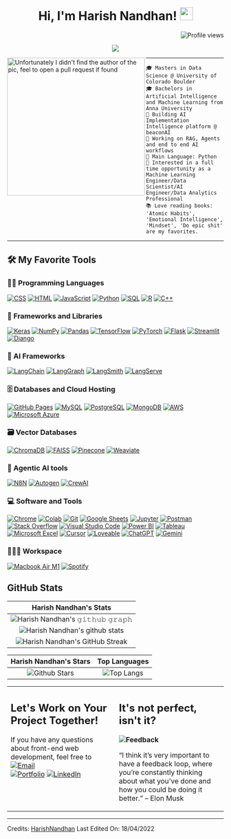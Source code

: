 <h1 align="center">
Hi, I'm Harish Nandhan!
  <img src="https://media.giphy.com/media/hvRJCLFzcasrR4ia7z/giphy.gif" width="30"></h1>
 <!--<img src="https://komarev.com/ghpvc/?username=HarishNandhan&label=Profile%20Views&color=0e75b6&style=flat" align='right' alt="harishnandhan" />-->
 <img src="https://gpvc.arturio.dev/HarishNandhan" alt="Profile views" align='right'/> <a href="https://github.com/HarishNandhan/HarishNandhan/"> </a> 
<br/>

<!-- Typing SVG by DenverCoder1 - https://github.com/DenverCoder1/readme-typing-svg -->
<p align="center">
  <a href="https://github.com/DenverCoder1/readme-typing-svg"><img src="https://readme-typing-svg.herokuapp.com?lines=Data+Science+Grad+Student;Data+Scientist;AI+Engineer;Constant+Learner&center=true&width=380&height=45"></a>
</p>

<img align="left" src="https://github.com/HarishNandhan/HarishNandhan/blob/main/cropped_image.png" alt="Unfortunately I didn't find the author of the pic, feel to open a pull request if found" width="320" />
<hr>

```
🎓 Masters in Data Science @ University of Colorado Boulder
🎓 Bachelors in Artificial Intelligence and Machine Learning from Anna University
🚀 Building AI Implementation Intelligence platform @ beaconAI
🤖 Working on RAG, Agents and end to end AI workflows
🐍 Main Language: Python
💼 Interested in a full time opportunity as a Machine Learning Engineer/Data Scientist/AI Engineer/Data Analytics Professional
📚 Love reading books: 'Atomic Habits', 'Emotional Intelligence', 'Mindset', 'Do epic shit' are my favorites.
```
<hr>


## 🛠️ My Favorite Tools

### 👨‍💻 Programming Languages

<p>
    <a href="https://github.com/search?q=user%3ADenverCoder1+is%3Arepo+language%3Acss"><img alt="CSS" src="https://img.shields.io/badge/CSS%20-%231572B6.svg?logo=css3&logoColor=white"></a>
    <a href="https://github.com/search?q=user%3ADenverCoder1+is%3Arepo+language%3Ahtml"><img alt="HTML" src="https://img.shields.io/badge/HTML%20-%23E34F26.svg?logo=html5&logoColor=white"></a>
    <a href="https://github.com/search?q=user%3ADenverCoder1+is%3Arepo+language%3Ajavascript"><img alt="JavaScript" src="https://img.shields.io/badge/JavaScript%20-%23F7DF1E.svg?logo=javascript&logoColor=black"></a>
    <a href="https://github.com/search?q=user%3ADenverCoder1+is%3Arepo+language%3Apython"><img alt="Python" src="https://img.shields.io/badge/Python%20-%2314354C.svg?logo=python&logoColor=white"></a>
    <a href="https://github.com/search?q=user%3ADenverCoder1+is%3Arepo+language%3Asql"><img alt="SQL" src="https://img.shields.io/badge/SQL%20-%23025E8C.svg?logo=amazon-dynamodb&logoColor=white"></a>
    <a href="https://github.com/search?q=user%3ADenverCoder1+is%3Arepo+language%3AR"><img alt="R" src="https://img.shields.io/badge/R-276DC3?logo=r&logoColor=white"></a>
    <a href="https://github.com/search?q=user%3ADenverCoder1+is%3Arepo+language%3Ac%2B%2B"><img alt="C++" src="https://img.shields.io/badge/C++-00599C?logo=c%2B%2B&logoColor=white"></a>

### 🧰 Frameworks and Libraries

<p>
    <a href="#"><img alt="Keras" src="https://img.shields.io/badge/Keras%20-%23D00000.svg?logo=Keras&logoColor=white"></a>
    <a href="#"><img alt="NumPy" src="https://img.shields.io/badge/Numpy%20-%23013243.svg?logo=numpy&logoColor=white"></a>
    <a href="#"><img alt="Pandas" src="https://img.shields.io/badge/Pandas%20-%23150458.svg?logo=pandas&logoColor=white"></a>
    <a href="#"><img alt="TensorFlow" src="https://img.shields.io/badge/TensorFlow%20-%23FF6F00.svg?logo=TensorFlow&logoColor=white"></a>
    <a href="#"><img alt="PyTorch" src="https://img.shields.io/badge/PyTorch-EE4C2C?logo=pytorch&logoColor=white"></a>
    <a href="#"><img alt="Flask" src="https://img.shields.io/badge/Flask-000000?logo=flask&logoColor=white"></a>
    <a href="#"><img alt="Streamlit" src="https://img.shields.io/badge/Streamlit-FF4B4B?logo=streamlit&logoColor=white"></a>
    <a href="#"><img alt="Django" src="https://img.shields.io/badge/Django-092E20?style=for-the-badge&logo=django&logoColor=white"></a>

</p>

### 🤖 AI Frameworks

<p>
    <a href="#"><img alt="LangChain" src="https://img.shields.io/badge/LangChain-2B2D42?logo=langchain&logoColor=white"></a>
    <a href="#"><img alt="LangGraph" src="https://img.shields.io/badge/LangGraph-4B8BBE?logo=langgraph&logoColor=white"></a>
    <a href="#"><img alt="LangSmith" src="https://img.shields.io/badge/LangSmith-FFB347?logo=langsmith&logoColor=white"></a>
    <a href="#"><img alt="LangServe" src="https://img.shields.io/badge/LangServe-6A4C93?logo=langserve&logoColor=white"></a>
</p>

### 🗄️ Databases and Cloud Hosting

<p>
    <a href="#"><img alt="GitHub Pages" src="https://img.shields.io/badge/GitHub%20Pages-%23327FC7.svg?logo=github&logoColor=white"></a>
    <a href="#"><img alt="MySQL" src="https://img.shields.io/badge/MySQL-00000F?style=for-the-badge&logo=mysql&logoColor=white"></a>
    <a href="#"><img alt="PostgreSQL" src="https://img.shields.io/badge/PostgreSQL-336791?logo=postgresql&logoColor=white"></a>
    <a href="#"><img alt="MongoDB" src="https://img.shields.io/badge/MongoDB-47A248?logo=mongodb&logoColor=white"></a>
    <a href="#"><img alt="AWS" src="https://img.shields.io/badge/AWS-232F3E?logo=amazon-aws&logoColor=white"></a>
    <a href="#"><img alt="Microsoft Azure" src ="https://img.shields.io/badge/Microsoft_Azure-0089D6?style=for-the-badge&logo=microsoft-azure&logoColor=white"></a>
</p>

### 🗃️ Vector Databases

<p>
    <a href="#"><img alt="ChromaDB" src="https://img.shields.io/badge/ChromaDB-13B0A7?logo=chromadb&logoColor=white"></a>
    <a href="#"><img alt="FAISS" src="https://img.shields.io/badge/FAISS-0055A4?logo=faiss&logoColor=white"></a>
    <a href="#"><img alt="Pinecone" src="https://img.shields.io/badge/Pinecone-00BFAE?logo=pinecone&logoColor=white"></a>
    <a href="#"><img alt="Weaviate" src="https://img.shields.io/badge/Weaviate-FF9900?logo=weaviate&logoColor=white"></a>
</p>

### 🤝 Agentic AI tools

<p>
    <a href="#"><img alt="N8N" src="https://img.shields.io/badge/N8N-4E9F3D?logo=n8n&logoColor=white"></a>
    <a href="#"><img alt="Autogen" src="https://img.shields.io/badge/Autogen-FF6F00?logo=autogen&logoColor=white"></a>
    <a href="#"><img alt="CrewAI" src="https://img.shields.io/badge/CrewAI-1A1A1A?logo=crewai&logoColor=white"></a>
</p>

### 💻 Software and Tools

<p>
    <a href="#"><img alt="Chrome" src="https://img.shields.io/badge/Chrome-3DDC84?logo=google-chrome&logoColor=white"></a>
    <a href="#"><img alt="Colab" src="https://img.shields.io/badge/Colab-00b56a.svg?logo=google-colab&logoColor=white"></a>
    <a href="#"><img alt="Git" src="https://img.shields.io/badge/Git%20-%23F05033.svg?logo=git&logoColor=white"></a>
    <a href="#"><img alt="Google Sheets" src="https://img.shields.io/badge/Google%20Sheets%20-%2334A853.svg?logo=google%20sheets&logoColor=white"></a>
    <a href="#"><img alt="Jupyter" src="https://img.shields.io/badge/Jupyter%20-%23F37626.svg?logo=Jupyter&logoColor=white"></a>
    <a href="#"><img alt="Postman" src="https://img.shields.io/badge/Postman-FF6C37?logo=postman&logoColor=white"></a>
    <a href="#"><img alt="Stack Overflow" src="https://img.shields.io/badge/-Stack%20Overflow-FE7A16?logo=stack-overflow&logoColor=white"></a>
    <a href="#"><img alt="Visual Studio Code" src="https://img.shields.io/badge/Visual%20Studio%20Code-0078d7.svg?logo=visual-studio-code&logoColor=white"></a>
    <a href="#"><img alt="Power BI" src="https://img.shields.io/badge/Power%20BI-F2C811?logo=powerbi&logoColor=black"></a>
    <a href="#"><img alt="Tableau" src="https://img.shields.io/badge/Tableau-E97627?logo=tableau&logoColor=white"></a>
    <a href="#"><img alt="Microsoft Excel" src="https://img.shields.io/badge/Excel-217346?logo=microsoft-excel&logoColor=white"></a>
    <a href="#"><img alt="Cursor" src="https://img.shields.io/badge/Cursor-000000?logo=data:image/svg+xml;base64,PHN2ZyBmaWxsPSJ3aGl0ZSIgdmlld0JveD0iMCAwIDM2IDM2IiB4bWxucz0iaHR0cDovL3d3dy53My5vcmcvMjAwMC9zdmciPjxwYXRoIGQ9Ik0yLjUgMy41bDMwIDExLjUtMTMuNSAxMy41eiIvPjwvc3ZnPg==&logoColor=white"></a>
    <a href="#"><img alt="Loveable" src="https://img.shields.io/badge/Loveable-FF69B4?logo=heart&logoColor=white"></a>
    <a href="#"><img alt="ChatGPT" src="https://img.shields.io/badge/ChatGPT-10A37F?logo=openai&logoColor=white"></a>
    <a href="#"><img alt="Gemini" src="https://img.shields.io/badge/Gemini-4285F4?logo=google-gemini&logoColor=white"></a>
</p>

### 👨🏽‍💻 Workspace
<p>
    <a href="#"><img alt="Macbook Air M1" src="https://img.shields.io/badge/Apple-MacBook_Air_2020-999999?style=for-the-badge&logo=apple&logoColor=white"></a>
    <a href="#"><img alt="Spotify" src="https://img.shields.io/badge/Spotify-1ED760?&style=for-the-badge&logo=spotify&logoColor=white"></a>
</p>


## GitHub Stats


|                                                                     Harish Nandhan's Stats                                                                     |
|:------------------------------------------------------------------------------------------------------------------------------------------------------:|
| ![Harish Nandhan's 𝚐𝚒𝚝𝚑𝚞𝚋 𝚐𝚛𝚊𝚙𝚑](https://activity-graph.herokuapp.com/graph?username=HarishNandhan&theme=react-dark&hide_border=true&area=true) |
| ![Harish Nandhan's github stats](https://github-readme-stats.vercel.app/api?username=HarishNandhan&show_icons=true&theme=algolia)              | 
| ![Harish Nandhan's GitHub Streak](https://github-readme-streak-stats.herokuapp.com/?user=HarishNandhan&theme=algolia)                    | 
    

|                                                                                                      Harish Nandhan's Stars                                                                                                       |                                                           Top Languages                                                           |      
|:-------------------------------------------------------------------------------------------------------------------------------------------------------------------------------------------------------------------------:|:---------------------------------------------------------------------------------------------------------------------------------:|
| ![Github Stars](https://github-readme-stats.vercel.app/api?username=HarishNandhan&show_icons=true&locale=en&count_private=true&hide_rank=true&custom_title=My%20GitHub%20Stats&disable_animations=true&theme=algolia) | ![Top Langs](https://github-readme-stats.vercel.app/api/top-langs/?username=Aditya664&langs_count=8&theme=algolia&layout=compact) |




<table style="border: none">
  <tr>
  <td width="50%" valign="top">

## Let's Work on Your Project Together!

If you have any questions about front-end web development, feel free to <a href="mailto:harishnandhan03@gmail.com" target="_blank"><img alt="Email" src="https://img.shields.io/badge/Email-D14836?logo=gmail&logoColor=white&style=for-the-badge"></a><br/>
<a href="https://harishnandhan.github.io/Harish-portfolio/" target="_blank"><img alt="Portfolio" src="https://img.shields.io/badge/Portfolio-24292F?logo=githubpages&logoColor=white&style=for-the-badge"></a>
<a href="https://www.linkedin.com/in/harishnandhanshanmugam/" target="_blank"><img alt="LinkedIn" src="https://img.shields.io/badge/LinkedIn-0A66C2?logo=linkedin&logoColor=white&style=for-the-badge"></a>

  </td>
  <td width="50%" valign="top">

## It's not perfect, isn't it?

**<img alt="Feedback" src="https://img.shields.io/badge/Ask%20me-anything-1abc9c.svg">**

“I think it’s very important to have a feedback loop, where you’re constantly thinking about what you’ve done and how you could be doing it better.”
– Elon Musk

  </td>
  </tr>
</table>

------
Credits: [HarishNandhan](https://github.com/HarishNandhan)
Last Edited On: 18/04/2022



